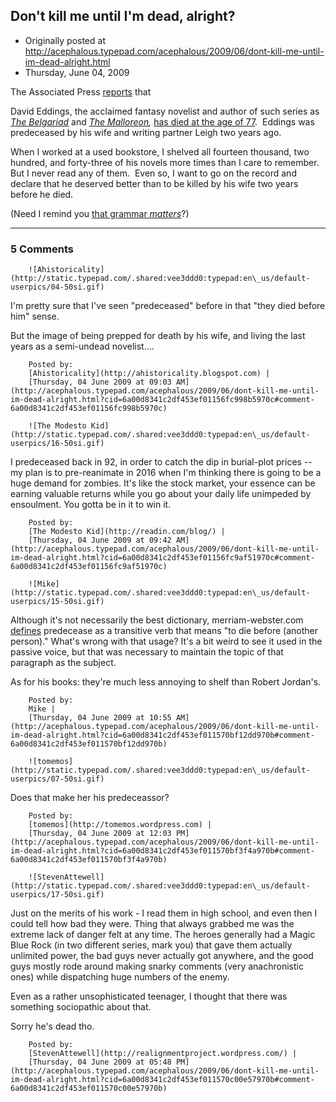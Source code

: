 ## Don't kill me until I'm dead, alright?

 * Originally posted at http://acephalous.typepad.com/acephalous/2009/06/dont-kill-me-until-im-dead-alright.html
 * Thursday, June 04, 2009



The Associated Press [reports](http://www.associatedcontent.com/article/1810562/fantasy\_novelist\_david\_eddings\_has.html?cat=38) that

David Eddings, the acclaimed fantasy novelist and author of such series as _[The Belgariad](http://www.amazon.com/exec/obidos/ASIN/0345456327/diesekoschmar-20)_ and _[The Malloreon](http://www.amazon.com/exec/obidos/ASIN/0345483863/diesekoschmar-20),_ [has died at the age of 77](http://scifi.about.com/b/2009/06/03/david-eddings-is-dead.htm).  Eddings was predeceased by his wife and writing partner Leigh two years ago.  


When I worked at a used bookstore, I shelved all fourteen thousand, two hundred, and forty-three of his novels more times than I care to remember.  But I never read any of them.  Even so, I want to go on the record and declare that he deserved better than to be killed by his wife two years before he died.  

(Need I remind you [that grammar _matters_](http://edgeofthewest.wordpress.com/2009/06/02/the-value-of-grammar/)?)

		

* * *

### 5 Comments 

		

                
[]()

	

		![Ahistoricality](http://static.typepad.com/.shared:vee3ddd0:typepad:en\_us/default-userpics/04-50si.gif)
	

	

		

I'm pretty sure that I've seen "predeceased" before in that "they died before him" sense. 

But the image of being prepped for death by his wife, and living the last  years as a semi-undead novelist....

	

		Posted by:
		[Ahistoricality](http://ahistoricality.blogspot.com) |
		[Thursday, 04 June 2009 at 09:03 AM](http://acephalous.typepad.com/acephalous/2009/06/dont-kill-me-until-im-dead-alright.html?cid=6a00d8341c2df453ef01156fc998b5970c#comment-6a00d8341c2df453ef01156fc998b5970c)

[]()

	

		![The Modesto Kid](http://static.typepad.com/.shared:vee3ddd0:typepad:en\_us/default-userpics/16-50si.gif)
	

	

		

I predeceased back in 92, in order to catch the dip in burial-plot prices -- my plan is to pre-reanimate in 2016 when I'm thinking there is going to be a huge demand for zombies. It's like the stock market, your essence can be earning valuable returns while you go about your daily life unimpeded by ensoulment. You gotta be in it to win it.

	

		Posted by:
		[The Modesto Kid](http://readin.com/blog/) |
		[Thursday, 04 June 2009 at 09:42 AM](http://acephalous.typepad.com/acephalous/2009/06/dont-kill-me-until-im-dead-alright.html?cid=6a00d8341c2df453ef01156fc9af51970c#comment-6a00d8341c2df453ef01156fc9af51970c)

[]()

	

		![Mike](http://static.typepad.com/.shared:vee3ddd0:typepad:en\_us/default-userpics/15-50si.gif)
	

	

		

Although it's not necessarily the best dictionary, merriam-webster.com [defines](http://www.merriam-webster.com/dictionary/predecease) predecease as a transitive verb that means "to die before (another person)."  What's wrong with that usage?  It's a bit weird to see it used in the passive voice, but that was necessary to maintain the topic of that paragraph as the subject.

As for his books: they're much less annoying to shelf than Robert Jordan's.

	

		Posted by:
		Mike |
		[Thursday, 04 June 2009 at 10:55 AM](http://acephalous.typepad.com/acephalous/2009/06/dont-kill-me-until-im-dead-alright.html?cid=6a00d8341c2df453ef011570bf12dd970b#comment-6a00d8341c2df453ef011570bf12dd970b)

[]()

	

		![tomemos](http://static.typepad.com/.shared:vee3ddd0:typepad:en\_us/default-userpics/07-50si.gif)
	

	

		

Does that make her his predeceassor?

	

		Posted by:
		[tomemos](http://tomemos.wordpress.com) |
		[Thursday, 04 June 2009 at 12:03 PM](http://acephalous.typepad.com/acephalous/2009/06/dont-kill-me-until-im-dead-alright.html?cid=6a00d8341c2df453ef011570bf3f4a970b#comment-6a00d8341c2df453ef011570bf3f4a970b)

[]()

	

		![StevenAttewell](http://static.typepad.com/.shared:vee3ddd0:typepad:en\_us/default-userpics/17-50si.gif)
	

	

		

Just on the merits of his work - I read them in high school, and even then I could tell how bad they were. Thing that always grabbed me was the extreme lack of danger felt at any time. The heroes generally had a Magic Blue Rock (in two different series, mark you) that gave them actually unlimited power, the bad guys never actually got anywhere, and the good guys mostly rode around making snarky comments (very anachronistic ones) while dispatching huge numbers of the enemy.

Even as a rather unsophisticated teenager, I thought that there was something sociopathic about that.

Sorry he's dead tho. 

	

		Posted by:
		[StevenAttewell](http://realignmentproject.wordpress.com/) |
		[Thursday, 04 June 2009 at 05:48 PM](http://acephalous.typepad.com/acephalous/2009/06/dont-kill-me-until-im-dead-alright.html?cid=6a00d8341c2df453ef011570c00e57970b#comment-6a00d8341c2df453ef011570c00e57970b)

		

        